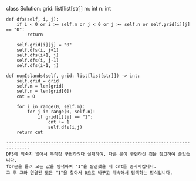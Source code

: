 class Solution:
	grid: list[list[str]]
	m: int
	n: int

	def dfs(self, i, j):
		if i < 0 or i >= self.m or j < 0 or j >= self.n or self.grid[i][j] == "0":
			return
		
		self.grid[i][j] = "0"
		self.dfs(i, j+1)
		self.dfs(i+1, j)
		self.dfs(i, j-1)
		self.dfs(i-1, j)

	def numIslands(self, grid: list[list[str]]) -> int:
		self.grid = grid
		self.m = len(grid)
		self.n = len(grid[0])
		cnt = 0

		for i in range(0, self.m):
			for j in range(0, self.n):
				if grid[i][j] == "1":
					cnt += 1
					self.dfs(i,j)
		return cnt
    
    -------------------------------------------------------------------------------
    DFS에 익숙치 않아서 무작정 구현하려다 실패하여, 다른 분이 구현하신 것을 참고하여 풀었습니다.
    for문을 돌려 모든 값을 탐색하여 "1"을 발견했을 때 cnt를 증가시킵니다.
    그 후 그와 연결된 모든 "1"을 찾아서 0으로 바꾸고 계속해서 탐색하는 방식입니다.
